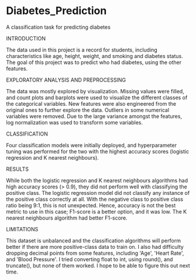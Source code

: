 # Diabetes_Prediction
A classification task for predicting diabetes

INTRODUCTION

The data used in this project is a record for students, including characteristics like age, height, weight, and smoking and diabetes status. The goal of this project was to predict who had diabetes, using the other features.

EXPLORATORY ANALYSIS AND PREPROCESSING

The data was mostly explored by visualization. Missing values were filled, and count plots and barplots were used to visualize the different classes of the categorical variables. New features were also engineered from the original ones to further explore the data. Outliers in some numerical variables were removed. Due to the large variance amongst the features, log normalization was used to transform some variables.

CLASSIFICATION

Four classification models were initially deployed, and hyperparameter tuning was performed for the two with the highest accuracy scores (logistic regression and K nearest neighbours).

RESULTS

While both the logistic regression and K nearest neighbours algorithms had high accuracy scores (> 0.9), they did not perform well with classifying the positive class. The logistic regression model did not classify any instance of the positive class correctly at all. With the negative class to positive class ratio being 9:1, this is not unexpected. Hence, accuracy is not the best metric to use in this case; F1-score is a better option, and it was low. The K nearest neighbours algorithm had better F1-score.

LIMITATIONS

This dataset is unbalanced and the classification algorithms will perform better if there are more positive-class data to train on. I also had difficulty dropping decimal points from some features, including 'Age', 'Heart Rate', and 'Blood Pressure'. I tried converting float to int, using round(), and truncate(), but none of them worked. I hope to be able to figure this out next time.
